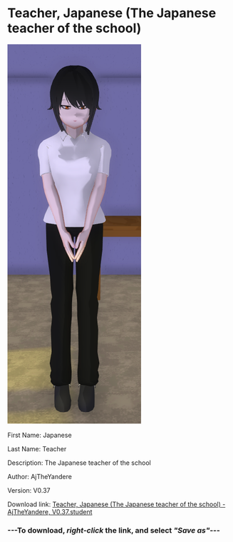 # Teacher, Japanese (The Japanese teacher of the school)

<img src = "https://raw.githubusercontent.com/Arbiter1223/Daigaku-Gurashi-Custom-Students/master/Students/Files/Teacher%2C%20Japanese%20(The%20Japanese%20teacher%20of%20the%20school).png">

First Name: Japanese

Last Name: Teacher

Description: The Japanese teacher of the school

Author: AjTheYandere

Version: V0.37

Download link: <a href="https://raw.githubusercontent.com/Arbiter1223/Daigaku-Gurashi-Custom-Students/master/Students/Files/Teacher%2C%20Japanese%20(The%20Japanese%20teacher%20of%20the%20school)%20-%20AjTheYandere%2C%20V0.37.student">Teacher, Japanese (The Japanese teacher of the school) - AjTheYandere, V0.37.student</a>

### ---**To download, _right-click_ the link, and select _"Save as"_**---
